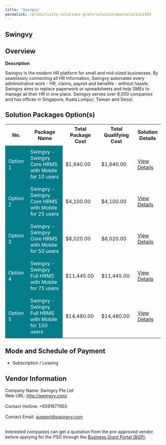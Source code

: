 ```yaml
---
title: 'Swingvy'
permalink: /productivity-solutions-grant/solutionrepo/solution1453
---
```


## Swingvy

## Overview

**Description**

Swingvy is the modern HR platform for small and mid-sized businesses. By seamlessly connecting all HR information, Swingvy automates every administrative work - HR, claims, payroll and benefits - without hassle. Swingvy aims to replace paperwork or spreadsheets and help SMEs to manage all their HR in one place. Swingvy serves over 8,000 companies and has offices in Singapore, Kuala Lumpur, Taiwan and Seoul.

## Solution Packages Option(s)

<table>
<tr>
<th><b>No.</b></th>
<th><b>Package Name</b></th>
<th><b>Total Package Cost</b></th>
<th><b>Total Qualifying Cost</b></th>
<th><b>Solution Details</b></th>
</tr>
<tr>
<td style='padding: 10px; background-color: #037E8A; color: #FFFFFF;'>Option 1</td>
<td style='padding: 10px; background-color: #037E8A; color: #FFFFFF;'>Swingvy - Swingvy Core HRMS with Mobile for 10 users</td>
<td style='padding: 10px;'>$1,640.00</td>
<td style='padding: 10px;'>$1,640.00</td>
<td style='padding: 10px;'><a href='https://www.gobusiness.gov.sg/images/psg/Desensitised_Swingvy_Annex_3_CR_wef_28_April_2022_Part_1.pdf' target='_blank'>View Details</a></td>
</tr>
<tr>
<td style='padding: 10px; background-color: #037E8A; color: #FFFFFF;'>Option 2</td>
<td style='padding: 10px; background-color: #037E8A; color: #FFFFFF;'>Swingvy - Swingvy Core HRMS with Mobile for 25 users</td>
<td style='padding: 10px;'>$4,100.00</td>
<td style='padding: 10px;'>$4,100.00</td>
<td style='padding: 10px;'><a href='https://www.gobusiness.gov.sg/images/psg/Desensitised_Swingvy_Annex_3_CR_wef_28_April_2022_Part_2.pdf' target='_blank'>View Details</a></td>
</tr>
<tr>
<td style='padding: 10px; background-color: #037E8A; color: #FFFFFF;'>Option 3</td>
<td style='padding: 10px; background-color: #037E8A; color: #FFFFFF;'>Swingvy - Swingvy Core HRMS with Mobile for 50 users</td>
<td style='padding: 10px;'>$8,020.00</td>
<td style='padding: 10px;'>$8,020.00</td>
<td style='padding: 10px;'><a href='https://www.gobusiness.gov.sg/images/psg/Desensitised_Swingvy_Annex_3_CR_wef_28_April_2022_Part_3.pdf' target='_blank'>View Details</a></td>
</tr>
<tr>
<td style='padding: 10px; background-color: #037E8A; color: #FFFFFF;'>Option 4</td>
<td style='padding: 10px; background-color: #037E8A; color: #FFFFFF;'>Swingvy - Swingvy Full HRMS with Mobile for 75 users</td>
<td style='padding: 10px;'>$11,445.00</td>
<td style='padding: 10px;'>$11,445.00</td>
<td style='padding: 10px;'><a href='https://www.gobusiness.gov.sg/images/psg/Desensitised_Swingvy_Annex_3_CR_wef_28_April_2022_Part_4.pdf' target='_blank'>View Details</a></td>
</tr>
<tr>
<td style='padding: 10px; background-color: #037E8A; color: #FFFFFF;'>Option 5</td>
<td style='padding: 10px; background-color: #037E8A; color: #FFFFFF;'>Swingvy - Swingvy Full HRMS with Mobile for 100 users</td>
<td style='padding: 10px;'>$14,480.00</td>
<td style='padding: 10px;'>$14,480.00</td>
<td style='padding: 10px;'><a href='https://www.gobusiness.gov.sg/images/psg/Desensitised_Swingvy_Annex_3_CR_wef_28_April_2022_Part_5.pdf' target='_blank'>View Details</a></td>
</tr>
</table>

## Mode and Schedule of Payment

 - Subscription / Leasing

## Vendor Information

 Company Name: Swingvy Pte Ltd <br>Web URL: http://swingvy.com/ <br><br>Contact Hotline: +6591877655 <br><br>Contact Email: support@swingvy.com <br><br>

Interested companies can get a quotation from the pre-approved vendor, before applying for the PSG through the <a href='https://www.businessgrants.gov.sg/' target='_blank' rel='noopener'>Business Grant Portal (BGP)</a>.

<script src="/jquery/resize-tables.js"></script>
